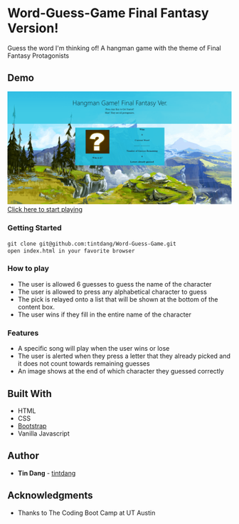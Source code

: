 # Word-Guess-Game Final Fantasy Version!

Guess the word I'm thinking of! A hangman game with the theme of Final Fantasy Protagonists


## Demo
<img src='./assets/images/example.gif'><br>
[Click here to start playing](https://tintdang.github.io/Word-Guess-Game/)

### Getting Started
```
git clone git@github.com:tintdang/Word-Guess-Game.git
open index.html in your favorite browser
```

### How to play
- The user is allowed 6 guesses to guess the name of the character
- The user is allowed to press any alphabetical character to guess
- The pick is relayed onto a list that will be shown at the bottom of the content box.
- The user wins if they fill in the entire name of the character

### Features
- A specific song will play when the user wins or lose
- The user is alerted when they press a letter that they already picked and it does not count towards remaining guesses
- An image shows at the end of which character they guessed correctly


## Built With
- HTML
- CSS
- [Bootstrap](https://getbootstrap.com/)
- Vanilla Javascript

## Author

* **Tin Dang**  - [tintdang](https://github.com/tintdang)

## Acknowledgments

* Thanks to The Coding Boot Camp at UT Austin